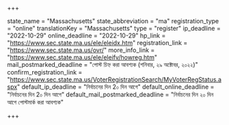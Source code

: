 +++

state_name = "Massachusetts"
state_abbreviation = "ma"
registration_type = "online"
translationKey = "Massachusetts"
type = "register"
ip_deadline = "2022-10-29"
online_deadline = "2022-10-29"
hp_link = "https://www.sec.state.ma.us/ele/eleidx.htm"
registration_link = "https://www.sec.state.ma.us/ovr/"
more_info_link = "https://www.sec.state.ma.us/ele/eleifv/howreg.htm"
mail_postmarked_deadline = "পোস্ট চিহ্ন করা আবশ্যক (শনিবার, ২৯ অক্টোবর, ২০২২)"
confirm_registration_link = "https://www.sec.state.ma.us/VoterRegistrationSearch/MyVoterRegStatus.aspx"
default_ip_deadline = "নির্বাচনের দিন 2০ দিন আগে"
default_online_deadline = "নির্বাচনের দিন 2০ দিন আগে"
default_mail_postmarked_deadline = "নির্বাচনের দিন ২০ দিন আগে পোস্টমার্ক করা আবশ্যক"

+++